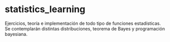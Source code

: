 # statistics_learning
Ejercicios, teoría e implementación de todo tipo de funciones estadísticas. Se contemplarán distintas distribuciones, teorema de Bayes y programación bayesiana.
